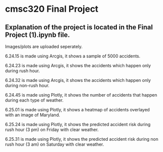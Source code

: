 # cmsc320 Final Project
## Explanation of the project is located in the Final Project (1).ipynb file. 
Images/plots are uploaded seperately. 

6.24.15 is made using Arcgis, it shows a sample of 5000 accidents.

6.24.23 is made using Arcgis, it shows the accidents which happen only during rush hour. 

6.24.32 is made using Arcgis, it shows the accidents which happen only during non-rush hour. 

6.24.45 is made using Plotly, it shows the number of accidents that happen during each type of weather.

6.25.01 is made using Plotly, it shows a heatmap of accidents overlayed with an image of Maryland. 

6.25.24 is made using Plotly, it shows the predicted accident risk during rush hour (3 pm) on Friday with clear weather. 

6.25.31 is made using Plotly, it shows the predicted accident risk during non rush hour (3 am) on Saturday with clear weather.
